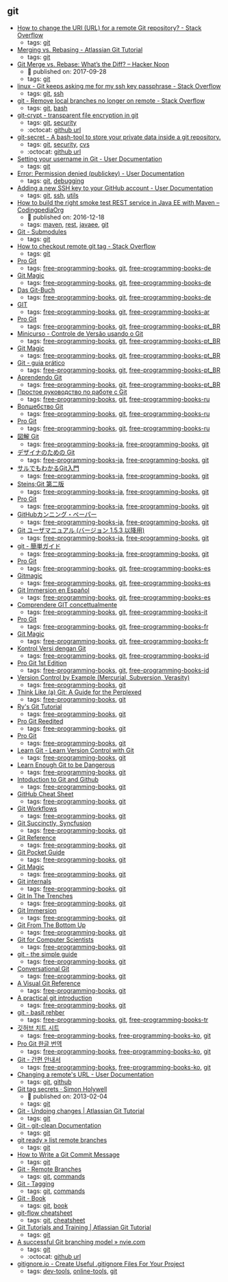 git 
---
* [How to change the URI (URL) for a remote Git repository? - Stack Overflow](https://stackoverflow.com/questions/2432764/how-to-change-the-uri-url-for-a-remote-git-repository)
    * tags: [git](../tags/git.md)
* [Merging vs. Rebasing - Atlassian Git Tutorial](https://www.atlassian.com/git/tutorials/merging-vs-rebasing)
    * tags: [git](../tags/git.md)
* [Git Merge vs. Rebase: What’s the Diff? – Hacker Noon](https://hackernoon.com/git-merge-vs-rebase-whats-the-diff-76413c117333)
    * :calendar: published on: 2017-09-28
    * tags: [git](../tags/git.md)
* [linux - Git keeps asking me for my ssh key passphrase - Stack Overflow](https://stackoverflow.com/questions/10032461/git-keeps-asking-me-for-my-ssh-key-passphrase)
    * tags: [git](../tags/git.md), [ssh](../tags/ssh.md)
* [git - Remove local branches no longer on remote - Stack Overflow](https://stackoverflow.com/questions/7726949/remove-local-branches-no-longer-on-remote)
    * tags: [git](../tags/git.md), [bash](../tags/bash.md)
* [git-crypt - transparent file encryption in git](https://www.agwa.name/projects/git-crypt/)
    * tags: [git](../tags/git.md), [security](../tags/security.md)
    * :octocat: [github url](https://github.com/AGWA/git-crypt)
* [git-secret - A bash-tool to store your private data inside a git repository.](http://git-secret.io/)
    * tags: [git](../tags/git.md), [security](../tags/security.md), [cvs](../tags/cvs.md)
    * :octocat: [github url](https://github.com/sobolevn/git-secret)
* [Setting your username in Git - User Documentation        ](https://help.github.com/articles/setting-your-username-in-git/)
    * tags: [git](../tags/git.md)
* [Error: Permission denied (publickey) - User Documentation        ](https://help.github.com/articles/error-permission-denied-publickey/)
    * tags: [git](../tags/git.md), [debugging](../tags/debugging.md)
* [Adding a new SSH key to your GitHub account - User Documentation        ](https://help.github.com/articles/adding-a-new-ssh-key-to-your-github-account/)
    * tags: [git](../tags/git.md), [ssh](../tags/ssh.md), [utils](../tags/utils.md)
* [How to build the right smoke test REST service in Java EE with Maven – CodingpediaOrg](http://www.codingpedia.org/ama/how-to-build-the-right-smoke-test-rest-service-in-java-ee-with-maven)
    * :calendar: published on: 2016-12-18
    * tags: [maven](../tags/maven.md), [rest](../tags/rest.md), [javaee](../tags/javaee.md), [git](../tags/git.md)
* [Git - Submodules](https://git-scm.com/book/en/v2/Git-Tools-Submodules)
    * tags: [git](../tags/git.md)
* [How to checkout remote git tag - Stack Overflow](https://stackoverflow.com/questions/35979642/how-to-checkout-remote-git-tag)
    * tags: [git](../tags/git.md)
* [Pro Git](http://git-scm.com/book/de/v1)
    * tags: [free-programming-books](../tags/free-programming-books.md), [git](../tags/git.md), [free-programming-books-de](../tags/free-programming-books-de.md)
* [Git Magic](http://www-cs-students.stanford.edu/~blynn/gitmagic/intl/de/)
    * tags: [free-programming-books](../tags/free-programming-books.md), [git](../tags/git.md), [free-programming-books-de](../tags/free-programming-books-de.md)
* [Das Git-Buch](http://gitbu.ch)
    * tags: [free-programming-books](../tags/free-programming-books.md), [git](../tags/git.md), [free-programming-books-de](../tags/free-programming-books-de.md)
* [GIT](http://blog.algorithmers.com/git/)
    * tags: [free-programming-books](../tags/free-programming-books.md), [git](../tags/git.md), [free-programming-books-ar](../tags/free-programming-books-ar.md)
* [Pro Git](http://git-scm.com/book/pt-br/)
    * tags: [free-programming-books](../tags/free-programming-books.md), [git](../tags/git.md), [free-programming-books-pt_BR](../tags/free-programming-books-pt_BR.md)
* [Minicurso - Controle de Versão usando o Git](https://github.com/ltiaunesp/Git-Minicurso)
    * tags: [free-programming-books](../tags/free-programming-books.md), [git](../tags/git.md), [free-programming-books-pt_BR](../tags/free-programming-books-pt_BR.md)
* [Git Magic](http://www-cs-students.stanford.edu/~blynn/gitmagic/intl/pt_br/)
    * tags: [free-programming-books](../tags/free-programming-books.md), [git](../tags/git.md), [free-programming-books-pt_BR](../tags/free-programming-books-pt_BR.md)
* [Git - guia prático](http://rogerdudler.github.io/git-guide/index.pt_BR.html)
    * tags: [free-programming-books](../tags/free-programming-books.md), [git](../tags/git.md), [free-programming-books-pt_BR](../tags/free-programming-books-pt_BR.md)
* [Aprendendo Git](http://www.slideshare.net/bismarckjunior/aprendendo-git)
    * tags: [free-programming-books](../tags/free-programming-books.md), [git](../tags/git.md), [free-programming-books-pt_BR](../tags/free-programming-books-pt_BR.md)
* [Простое руководство по работе с Git](http://rogerdudler.github.io/git-guide/index.ru.html)
    * tags: [free-programming-books](../tags/free-programming-books.md), [git](../tags/git.md), [free-programming-books-ru](../tags/free-programming-books-ru.md)
* [Волшебство Git](http://www-cs-students.stanford.edu/~blynn/gitmagic/intl/ru/)
    * tags: [free-programming-books](../tags/free-programming-books.md), [git](../tags/git.md), [free-programming-books-ru](../tags/free-programming-books-ru.md)
* [Pro Git](http://git-scm.com/book/ru/v2)
    * tags: [free-programming-books](../tags/free-programming-books.md), [git](../tags/git.md), [free-programming-books-ru](../tags/free-programming-books-ru.md)
* [図解 Git](http://marklodato.github.io/visual-git-guide/index-ja.html)
    * tags: [free-programming-books-ja](../tags/free-programming-books-ja.md), [free-programming-books](../tags/free-programming-books.md), [git](../tags/git.md)
* [デザイナのための Git](https://github.com/hatena/Git-for-Designers)
    * tags: [free-programming-books-ja](../tags/free-programming-books-ja.md), [free-programming-books](../tags/free-programming-books.md), [git](../tags/git.md)
* [サルでもわかるGit入門](http://www.backlog.jp/git-guide/)
    * tags: [free-programming-books-ja](../tags/free-programming-books-ja.md), [free-programming-books](../tags/free-programming-books.md), [git](../tags/git.md)
* [Steins;Git 第二版](http://o2project.github.io/steins-git/)
    * tags: [free-programming-books-ja](../tags/free-programming-books-ja.md), [free-programming-books](../tags/free-programming-books.md), [git](../tags/git.md)
* [Pro Git](http://git-scm.com/book/ja/)
    * tags: [free-programming-books-ja](../tags/free-programming-books-ja.md), [free-programming-books](../tags/free-programming-books.md), [git](../tags/git.md)
* [GitHubカンニング・ペーパー](https://github.com/tiimgreen/github-cheat-sheet/blob/master/README.ja.md)
    * tags: [free-programming-books-ja](../tags/free-programming-books-ja.md), [free-programming-books](../tags/free-programming-books.md), [git](../tags/git.md)
* [Git ユーザマニュアル (バージョン 1.5.3 以降用)](http://cdn8.atwikiimg.com/git_jp/pub/git-manual-jp/Documentation/user-manual.html)
    * tags: [free-programming-books-ja](../tags/free-programming-books-ja.md), [free-programming-books](../tags/free-programming-books.md), [git](../tags/git.md)
* [git - 簡単ガイド](http://rogerdudler.github.io/git-guide/index.ja.html)
    * tags: [free-programming-books-ja](../tags/free-programming-books-ja.md), [free-programming-books](../tags/free-programming-books.md), [git](../tags/git.md)
* [Pro Git](http://git-scm.com/book/es/)
    * tags: [free-programming-books](../tags/free-programming-books.md), [git](../tags/git.md), [free-programming-books-es](../tags/free-programming-books-es.md)
* [Gitmagic](http://www-cs-students.stanford.edu/~blynn/gitmagic/intl/es/)
    * tags: [free-programming-books](../tags/free-programming-books.md), [git](../tags/git.md), [free-programming-books-es](../tags/free-programming-books-es.md)
* [Git Immersion en Español](https://esparta.github.io/gitimmersion-spanish/)
    * tags: [free-programming-books](../tags/free-programming-books.md), [git](../tags/git.md), [free-programming-books-es](../tags/free-programming-books-es.md)
* [Comprendere GIT concettualmente](http://www.linuxtrent.it/sites/default/files/Comprendere%20Git%20concettualmente%20-%20Marco%20Ciampa%20-%20r1.pdf)
    * tags: [free-programming-books](../tags/free-programming-books.md), [git](../tags/git.md), [free-programming-books-it](../tags/free-programming-books-it.md)
* [Pro Git](http://www.git-scm.com/book/fr/v2)
    * tags: [free-programming-books](../tags/free-programming-books.md), [git](../tags/git.md), [free-programming-books-fr](../tags/free-programming-books-fr.md)
* [Git Magic](http://www-cs-students.stanford.edu/~blynn/gitmagic/intl/fr/)
    * tags: [free-programming-books](../tags/free-programming-books.md), [git](../tags/git.md), [free-programming-books-fr](../tags/free-programming-books-fr.md)
* [Kontrol Versi dengan Git](https://leanpub.com/kontrol-versi-git)
    * tags: [free-programming-books](../tags/free-programming-books.md), [git](../tags/git.md), [free-programming-books-id](../tags/free-programming-books-id.md)
* [Pro Git 1st Edition](https://git-scm.com/book/id/v1)
    * tags: [free-programming-books](../tags/free-programming-books.md), [git](../tags/git.md), [free-programming-books-id](../tags/free-programming-books-id.md)
* [Version Control by Example (Mercurial, Subversion, Verasity)](http://ericsink.com/vcbe/)
    * tags: [free-programming-books](../tags/free-programming-books.md), [git](../tags/git.md)
* [Think Like (a) Git: A Guide for the Perplexed](http://think-like-a-git.net)
    * tags: [free-programming-books](../tags/free-programming-books.md), [git](../tags/git.md)
* [Ry's Git Tutorial](http://rypress.com/tutorials/git)
    * tags: [free-programming-books](../tags/free-programming-books.md), [git](../tags/git.md)
* [Pro Git Reedited](https://leanpub.com/progitreedited)
    * tags: [free-programming-books](../tags/free-programming-books.md), [git](../tags/git.md)
* [Pro Git](http://git-scm.com/book/en/v2)
    * tags: [free-programming-books](../tags/free-programming-books.md), [git](../tags/git.md)
* [Learn Git - Learn Version Control with Git](http://www.git-tower.com/learn/git/ebook/command-line/introduction)
    * tags: [free-programming-books](../tags/free-programming-books.md), [git](../tags/git.md)
* [Learn Enough Git to be Dangerous](https://www.learnenough.com/git-tutorial)
    * tags: [free-programming-books](../tags/free-programming-books.md), [git](../tags/git.md)
* [Intoduction to Git and Github](https://launchschool.com/books/git)
    * tags: [free-programming-books](../tags/free-programming-books.md), [git](../tags/git.md)
* [GitHub Cheat Sheet](https://github.com/tiimgreen/github-cheat-sheet)
    * tags: [free-programming-books](../tags/free-programming-books.md), [git](../tags/git.md)
* [Git Workflows](http://documentup.com/skwp/git-workflows-book)
    * tags: [free-programming-books](../tags/free-programming-books.md), [git](../tags/git.md)
* [Git Succinctly, Syncfusion](https://www.syncfusion.com/resources/techportal/ebooks/git)
    * tags: [free-programming-books](../tags/free-programming-books.md), [git](../tags/git.md)
* [Git Reference](http://gitref.org)
    * tags: [free-programming-books](../tags/free-programming-books.md), [git](../tags/git.md)
* [Git Pocket Guide](http://chimera.labs.oreilly.com/books/1230000000561/index.html)
    * tags: [free-programming-books](../tags/free-programming-books.md), [git](../tags/git.md)
* [Git Magic](http://www-cs-students.stanford.edu/~blynn/gitmagic/)
    * tags: [free-programming-books](../tags/free-programming-books.md), [git](../tags/git.md)
* [Git internals](https://github.com/pluralsight/git-internals-pdf/raw/master/drafts/peepcode-git.pdf)
    * tags: [free-programming-books](../tags/free-programming-books.md), [git](../tags/git.md)
* [Git In The Trenches](http://cbx33.github.io/gitt/index.html)
    * tags: [free-programming-books](../tags/free-programming-books.md), [git](../tags/git.md)
* [Git Immersion](http://gitimmersion.com)
    * tags: [free-programming-books](../tags/free-programming-books.md), [git](../tags/git.md)
* [Git From The Bottom Up](https://jwiegley.github.io/git-from-the-bottom-up/)
    * tags: [free-programming-books](../tags/free-programming-books.md), [git](../tags/git.md)
* [Git for Computer Scientists](http://eagain.net/articles/git-for-computer-scientists/)
    * tags: [free-programming-books](../tags/free-programming-books.md), [git](../tags/git.md)
* [git - the simple guide](http://rogerdudler.github.io/git-guide/)
    * tags: [free-programming-books](../tags/free-programming-books.md), [git](../tags/git.md)
* [Conversational Git](http://blog.anvard.org/conversational-git/)
    * tags: [free-programming-books](../tags/free-programming-books.md), [git](../tags/git.md)
* [A Visual Git Reference](http://marklodato.github.io/visual-git-guide/index-en.html)
    * tags: [free-programming-books](../tags/free-programming-books.md), [git](../tags/git.md)
* [A practical git introduction](http://marc.helbling.fr/2014/09/practical-git-introduction)
    * tags: [free-programming-books](../tags/free-programming-books.md), [git](../tags/git.md)
* [git - basit rehber](http://rogerdudler.github.io/git-guide/index.tr.html)
    * tags: [free-programming-books](../tags/free-programming-books.md), [git](../tags/git.md), [free-programming-books-tr](../tags/free-programming-books-tr.md)
* [깃허브 치트 시트](https://github.com/tiimgreen/github-cheat-sheet/blob/master/README.ko.md)
    * tags: [free-programming-books](../tags/free-programming-books.md), [free-programming-books-ko](../tags/free-programming-books-ko.md), [git](../tags/git.md)
* [Pro Git 한글 번역](http://git-scm.com/book/ko/)
    * tags: [free-programming-books](../tags/free-programming-books.md), [free-programming-books-ko](../tags/free-programming-books-ko.md), [git](../tags/git.md)
* [Git - 간편 안내서](http://rogerdudler.github.io/git-guide/index.ko.html)
    * tags: [free-programming-books](../tags/free-programming-books.md), [free-programming-books-ko](../tags/free-programming-books-ko.md), [git](../tags/git.md)
* [Changing a remote's URL - User Documentation        ](https://help.github.com/articles/changing-a-remote-s-url/)
    * tags: [git](../tags/git.md), [github](../tags/github.md)
* [Git tag secrets · Simon Holywell](https://www.simonholywell.com/post/2013/02/git-tag-secrets/)
    * :calendar: published on: 2013-02-04
    * tags: [git](../tags/git.md)
* [Git - Undoing changes | Atlassian Git Tutorial](https://www.atlassian.com/git/tutorials/undoing-changes)
    * tags: [git](../tags/git.md)
* [Git - git-clean Documentation](https://git-scm.com/docs/git-clean)
    * tags: [git](../tags/git.md)
* [git ready » list remote branches](http://gitready.com/intermediate/2009/02/13/list-remote-branches.html)
    * tags: [git](../tags/git.md)
* [How to Write a Git Commit Message](https://chris.beams.io/posts/git-commit/)
    * tags: [git](../tags/git.md)
* [Git - Remote Branches](https://git-scm.com/book/en/v2/Git-Branching-Remote-Branches)
    * tags: [git](../tags/git.md), [commands](../tags/commands.md)
* [Git - Tagging](https://git-scm.com/book/en/v2/Git-Basics-Tagging)
    * tags: [git](../tags/git.md), [commands](../tags/commands.md)
* [Git - Book](https://git-scm.com/book)
    * tags: [git](../tags/git.md), [book](../tags/book.md)
* [git-flow cheatsheet](https://danielkummer.github.io/git-flow-cheatsheet/)
    * tags: [git](../tags/git.md), [cheatsheet](../tags/cheatsheet.md)
* [Git Tutorials and Training | Atlassian Git Tutorial](https://www.atlassian.com/git/tutorials)
    * tags: [git](../tags/git.md)
* [A successful Git branching model » nvie.com](http://nvie.com/posts/a-successful-git-branching-model/)
    * tags: [git](../tags/git.md)
    * :octocat: [github url](https://github.com/nvie/gitflow)
* [gitignore.io - Create Useful .gitignore Files For Your Project](https://www.gitignore.io/)
    * tags: [dev-tools](../tags/dev-tools.md), [online-tools](../tags/online-tools.md), [git](../tags/git.md)
